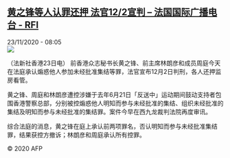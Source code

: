 <!--1606118107000-->
[黄之锋等人认罪还押  法官12/2宣判 – 法国国际广播电台 - RFI](http://www.rfi.fr//cn/contenu/20201123-%E9%BB%84%E4%B9%8B%E9%94%8B%E7%AD%89%E4%BA%BA%E8%AE%A4%E7%BD%AA%E8%BF%98%E6%8A%BC-%E6%B3%95%E5%AE%98122%E5%AE%A3%E5%88%A4)
------

<div>23/11/2020 - 08:05</div><img src="https://s.rfi.fr/media/display/3ee0ad8c-2d5f-11eb-a627-005056bf87d6/w:310/p:16x9/int0010b.201123150502.jpg"><div class="t-content__body u-clearfix"><p>（法新社香港23日电）    前香港众志秘书长黄之锋、前主席林朗彦和成员周庭今天在法庭承认煽惑他人参加未经批准集结等罪，法官宣布12月2日判刑，各人还押监房看管。</p><p>    黄之锋、周庭和林朗彦遭控涉嫌于去年6月21日「反送中」运动期间鼓动支持者包围香港警察总部，分别被控煽惑他人明知而参与未经批准的集结、组织未经批准的集结及明知而参与未经批准的集结罪。案件今早在西九龙裁判法院再度审讯。</p><p>    综合法庭的消息，黄之锋在庭上承认前两项罪名，否认明知而参与未经批准集结罪，结果获控方撤诉；林朗彦和周庭承认所有控罪。</p><p class="t-copyright">© 2020 AFP</p>        </div>
